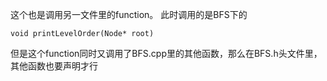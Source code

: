 这个也是调用另一文件里的function。  此时调用的是BFS下的

    void printLevelOrder(Node* root)
但是这个function同时又调用了BFS.cpp里的其他函数，那么在BFS.h头文件里，其他函数也要声明才行
